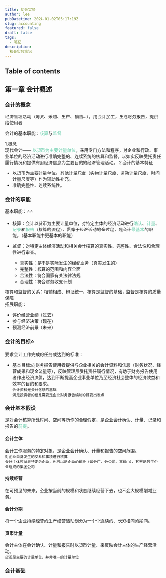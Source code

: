 ```yaml
---
title: 初会实务
author: lee
pubDatetime: 2024-01-02T05:17:19Z
slug: accounting
featured: false
draft: false
tags:
  - 笔记
description:
  初会实务笔记
---
```


## Table of contents

## 第一章 会计概述
### 会计的概念
经济管理活动（筹资、采购、生产、销售...），用会计加工，生成财务报告，提供给使用者

会计的基本职能：<font color=66CDAA>核算</font>与<font color=66CDAA>监督</font>

1.概念  
  现代会计—— <font color=66CDAA>以货币为主要计量单位</font>，采用专门方法和程序，对企业和行政、事业单位的经济活动进行准确完整的、连续系统的核算和监督，以如实反映受托责任履行情况和提供有用经济信息为主要目的的经济管理活动。 
2.会计的基本特征  
  - 以货币为主要计量单位，其他计量尺度（实物计量尺度、劳动计量尺度、时间计量尺度等）作为辅助性补充。  
  - 准确完整性、连续系统性。  

### 会计的职能 
基本职能：⭐⭐
- 核算：会计以货币为主要计量单位，对特定主体的经济活动进行<font color=66CDAA>确认</font>、<font color=66CDAA>计量</font>、<font color=66CDAA>记录</font>和<font color=66CDAA>报告</font>（核算的流程），贯穿于经济活动的全过程，是会计<font color=66CDAA>最基本</font>的职能。（基本职能中更基本的职能）

- 监督：对特定主体经济活动和相关会计核算的真实性、完整性、合法性和合理性进行审查。
  - 真实性：是不是实际发生的经纪业务（真实发生的）
  - 完整性：核算的范围和内容全面
  - 合法性：符合国家有关法律法规
  - 合理性：符合财务收支计划

核算和监督的关系：相辅相成、辩证统一，核算是监督的基础，监督是核算的质量保障  
拓展职能：
- 评价经营业绩（过去）
- 参与经济决策（现在）
- 预测经济前景（未来）

### 会计的目标⭐
要求会计工作完成的任务或达到的标准：
- 基本目标:向财务报告使用者提供与企业相关的会计资料和信息（财务状况、经营成果和现金流量等），反映管理层受托责任履行情况，有助于财务报告使用者作出经济决策，达到不断提高企业事业单位乃至经济社会整体的经济效益和效率的目的和要求。\
`会计资料是会计信息的基础` \
`满足投资者的信息需要是企业财务报告编制的首要出发点`

### 会计基本假设
是对会计核算所处时间、空间等所作的合理假定，是企业会计确认、计量、记录和报告的<font color=66CDAA>前提</font>。
#### 会计主体
会计工作服务的特定对象，是企业会计确认、计量和报告的空间范围。\
`对企业自身发生的交易和事项进行核算`\
`会计主体可以是特定的企业，也可以是企业的部分（如分厂、分公司、某部门），甚至是若干企业组成的集团公司`
#### 持续经营
在可预见的未来，企业按当前的规模和状态继续经营下去，也不会大规模削减业务。

#### 会计分期
将一个企业持续经营的生产经营活动划分为一个个连续的、长短相同的期间。

#### 货币计量
会计主体在会计确认、计量和报告时以货币计量、来反映会计主体的生产经营活动。\
`货币是主要的计量单位，并非唯一的计量单位` 

### 会计基础
